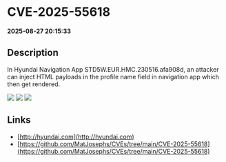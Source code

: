 # CVE-2025-55618

**2025-08-27 20:15:33**

## Description
In Hyundai Navigation App STD5W.EUR.HMC.230516.afa908d, an attacker can inject HTML payloads in the profile name field in navigation app which then get rendered.

![](https://img.shields.io/static/v1?label=Score&message=7.3&color=red)
![](https://img.shields.io/static/v1?label=Severity&message=HIGH&color=red)
![](https://img.shields.io/static/v1?label=CWE&message=XSS&color=green)

## Links
- [http://hyundai.com](http://hyundai.com)
- [https://github.com/MatJosephs/CVEs/tree/main/CVE-2025-55618](https://github.com/MatJosephs/CVEs/tree/main/CVE-2025-55618)
